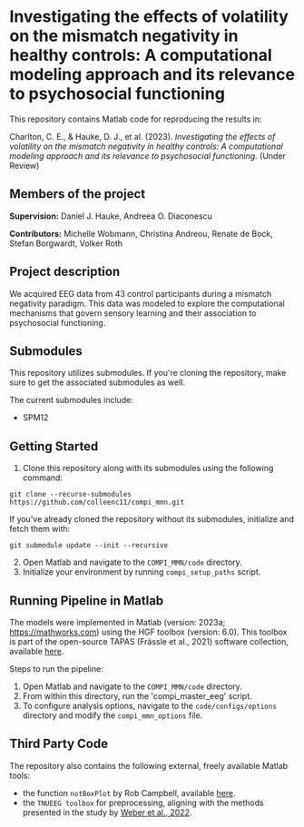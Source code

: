 # Investigating the effects of volatility on the mismatch negativity in healthy controls: A computational modeling approach and its relevance to psychosocial functioning

This repository contains Matlab code for reproducing the results in:

Charlton, C. E., & Hauke, D. J., et al. (2023). _Investigating the effects of volatility on the mismatch negativity in healthy controls: A computational modeling approach and its relevance to psychosocial functioning._ (Under Review)

## Members of the project
**Supervision:** Daniel J. Hauke, Andreea O. Diaconescu

**Contributors:** Michelle Wobmann, Christina Andreou, Renate de Bock, Stefan Borgwardt, Volker Roth

## Project description
We acquired EEG data from 43 control participants during a mismatch negativity paradigm. This data was modeled to explore the computational mechanisms that govern sensory learning and their association to psychosocial functioning.

## Submodules
This repository utilizes submodules. If you're cloning the repository, make sure to get the associated submodules as well.

The current submodules include:
 - SPM12

## Getting Started
1. Clone this repository along with its submodules using the following command:
```
git clone --recurse-submodules https://github.com/colleenc11/compi_mmn.git
```
If you've already cloned the repository without its submodules, initialize and fetch them with:
```
git submodule update --init --recursive
```
2. Open Matlab and navigate to the ```COMPI_MMN/code``` directory.
3. Initialize your environment by running ```compi_setup_paths``` script.

## Running Pipeline in Matlab
The models were implemented in Matlab (version: 2023a; https://mathworks.com) using the HGF toolbox (version: 6.0). This toolbox is part of the open-source TAPAS (Frässle et al., 2021) software collection, available [here](https://github.com/translationalneuromodeling/tapas/releases/tag/v4.0.0).

Steps to run the pipeline:

1. Open Matlab and navigate to the ```COMPI_MMN/code``` directory.
2. From within this directory, run the 'compi_master_eeg' script.
3. To configure analysis options, navigate to the ```code/configs/options``` directory and modify the ```compi_mmn_options``` file.

## Third Party Code
The repository also contains the following external, freely available Matlab tools:
-  the function ```notBoxPlot``` by Rob Campbell, available [here](https://github.com/raacampbell/notBoxPlot).
-  the ```TNUEEG toolbox``` for preprocessing, aligning with the methods presented in the study by [Weber et al., 2022](https://elifesciences.org/articles/74835).
